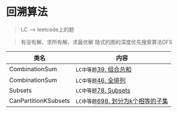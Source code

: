 # 回溯算法  
> LC --> leetcode上的题

> 有没有解、求所有解、求最优解
> 隐式的图的深度优先搜索算法DFS

类名|内容
---|---
CombinationSum | `LC中等题`[39. 组合总和](https://leetcode-cn.com/problems/combination-sum/submissions/)
CombinationSum | `LC中等题`[46. 全排列](https://leetcode-cn.com/problems/permutations/)
Subsets | `LC中等题`[78. Subsets](https://leetcode-cn.com/problems/subsets/)
CanPartitionKSubsets | `LC中等题`[698. 划分为k个相等的子集](https://leetcode-cn.com/problems/partition-to-k-equal-sum-subsets/comments/)
